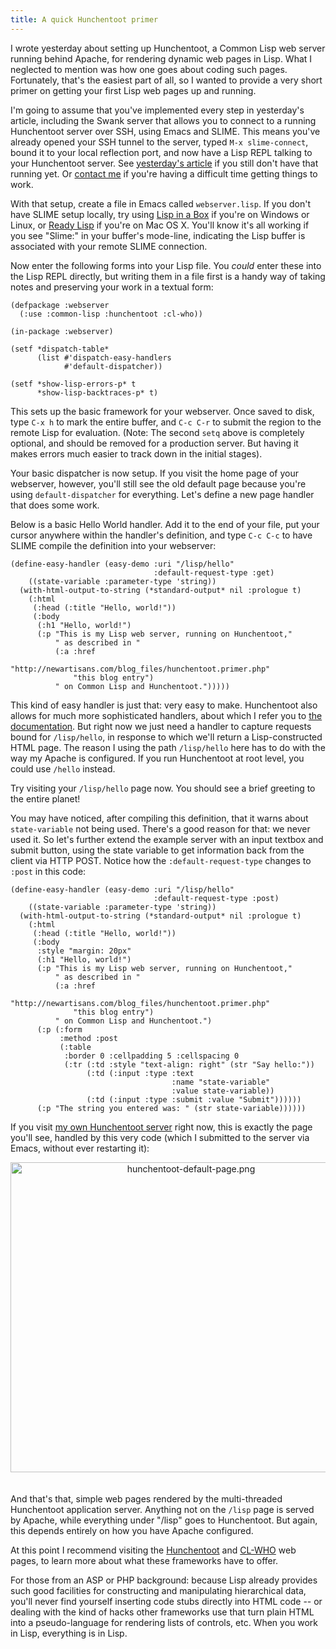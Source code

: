 ```yaml
---
title: A quick Hunchentoot primer
---
```


I wrote yesterday about setting up Hunchentoot, a Common Lisp web server running behind Apache, for rendering dynamic web pages in Lisp.  What I neglected to mention was how one goes about coding such pages.  Fortunately, that's the easiest part of all, so I wanted to provide a very short primer on getting your first Lisp web pages up and running.

<!--more-->
I'm going to assume that you've implemented every step in yesterday's article, including the Swank server that allows you to connect to a running Hunchentoot server over SSH, using Emacs and SLIME.  This means you've already opened your SSH tunnel to the server, typed `M-x slime-connect`, bound it to your local reflection port, and now have a Lisp REPL talking to your Hunchentoot server.  See [yesterday's article][] if you still don't have that running yet.  Or [contact me][] if you're having a difficult time getting things to work.

[yesterday's article]: http://www.newartisans.com/blog_files/common.lisp.with.apache.php
[contact me]: mailto:johnw@newartisans.com

With that setup, create a file in Emacs called `webserver.lisp`.  If you don't have SLIME setup locally, try using [Lisp in a Box][] if you're on Windows or Linux, or [Ready Lisp][] if you're on Mac OS X.  You'll know it's all working if you see "Slime:" in your buffer's mode-line, indicating the Lisp buffer is associated with your remote SLIME connection.

[Lisp in a Box]: http://common-lisp.net/project/lispbox/
[Ready Lisp]: http://www.newartisans.com/blog_files/ready.lisp.on.osx.php

Now enter the following forms into your Lisp file.  You *could* enter these into the Lisp REPL directly, but writing them in a file first is a handy way of taking notes and preserving your work in a textual form:

	(defpackage :webserver
	  (:use :common-lisp :hunchentoot :cl-who))

	(in-package :webserver)

	(setf *dispatch-table*
	      (list #'dispatch-easy-handlers
	            #'default-dispatcher))

	(setf *show-lisp-errors-p* t
	      *show-lisp-backtraces-p* t)

This sets up the basic framework for your webserver.  Once saved to disk, type `C-x h` to mark the entire buffer, and `C-c C-r` to submit the region to the remote Lisp for evaluation.  (Note: The second `setq` above is completely optional, and should be removed for a production server.  But having it makes errors much easier to track down in the initial stages).

Your basic dispatcher is now setup.  If you visit the home page of your webserver, however, you'll still see the old default page because you're using `default-dispatcher` for everything.  Let's define a new page handler that does some work.

Below is a basic Hello World handler.  Add it to the end of your file, put your cursor anywhere within the handler's definition, and type `C-c C-c` to have SLIME compile the definition into your webserver:

	(define-easy-handler (easy-demo :uri "/lisp/hello"
	                                :default-request-type :get)
	    ((state-variable :parameter-type 'string))
	  (with-html-output-to-string (*standard-output* nil :prologue t)
	    (:html
	     (:head (:title "Hello, world!"))
	     (:body
	      (:h1 "Hello, world!")
	      (:p "This is my Lisp web server, running on Hunchentoot,"
	          " as described in "
	          (:a :href
	              "http://newartisans.com/blog_files/hunchentoot.primer.php"
	              "this blog entry")
	          " on Common Lisp and Hunchentoot.")))))

This kind of easy handler is just that: very easy to make.  Hunchentoot also allows for much more sophisticated handlers, about which I refer you to [the documentation][].  But right now we just need a handler to capture requests bound for `/lisp/hello`, in response to which we'll return a Lisp-constructed HTML page.  The reason I using the path `/lisp/hello` here has to do with the way my Apache is configured.  If you run Hunchentoot at root level, you could use `/hello` instead.

[the documentation]: http://www.weitz.de/hunchentoot/#example

Try visiting your `/lisp/hello` page now.  You should see a brief greeting to the entire planet!

You may have noticed, after compiling this definition, that it warns about `state-variable` not being used.  There's a good reason for that: we never used it.  So let's further extend the example server with an input textbox and submit button, using the state variable to get information back from the client via HTTP POST.  Notice how the `:default-request-type` changes to `:post` in this code:

	(define-easy-handler (easy-demo :uri "/lisp/hello"
	                                :default-request-type :post)
	    ((state-variable :parameter-type 'string))
	  (with-html-output-to-string (*standard-output* nil :prologue t)
	    (:html
	     (:head (:title "Hello, world!"))
	     (:body
	      :style "margin: 20px"
	      (:h1 "Hello, world!")
	      (:p "This is my Lisp web server, running on Hunchentoot,"
	          " as described in "
	          (:a :href
	              "http://newartisans.com/blog_files/hunchentoot.primer.php"
	              "this blog entry")
	          " on Common Lisp and Hunchentoot.")
	      (:p (:form
	           :method :post
	           (:table
	            :border 0 :cellpadding 5 :cellspacing 0
	            (:tr (:td :style "text-align: right" (str "Say hello:"))
	                 (:td (:input :type :text
	                                    :name "state-variable"
	                                    :value state-variable))
	                 (:td (:input :type :submit :value "Submit"))))))
	      (:p "The string you entered was: " (str state-variable))))))

If you visit [my own Hunchentoot server][] right now, this is exactly the page you'll see, handled by this very code (which I submitted to the server via Emacs, without ever restarting it):

<span class="mt-enclosure mt-enclosure-image"><img src="http://www.newartisans.com/images/hunchentoot-default-page.png" width="562" alt="hunchentoot-default-page.png" height="496" class="mt-image-center" style="text-align: center;margin: 0 auto 20px" /></span>

And that's that, simple web pages rendered by the multi-threaded Hunchentoot application server.  Anything not on the `/lisp` page is served by Apache, while everything under "/lisp" goes to Hunchentoot.  But again, this depends entirely on how you have Apache configured.

At this point I recommend visiting the [Hunchentoot][] and [CL-WHO][] web pages, to learn more about what these frameworks have to offer.

For those from an ASP or PHP background: because Lisp already provides such good facilities for constructing and manipulating hierarchical data, you'll never find yourself inserting code stubs directly into HTML code -- or dealing with the kind of hacks other frameworks use that turn plain HTML into a pseudo-language for rendering lists of controls, etc.  When you work in Lisp, everything is in Lisp.

[my own Hunchentoot server]: http://www.newartisans.com/lisp/hello
[Hunchentoot]: http://www.weitz.de/hunchentoot
[CL-WHO]: http://weitz.de/cl-who/

